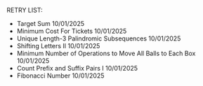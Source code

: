 RETRY LIST:

- Target Sum 10/01/2025
- Minimum Cost For Tickets 10/01/2025
- Unique Length-3 Palindromic Subsequences 10/01/2025
- Shifting Letters II 10/01/2025
- Minimum Number of Operations to Move All Balls to Each Box 10/01/2025
- Count Prefix and Suffix Pairs I 10/01/2025
- Fibonacci Number 10/01/2025




 

    